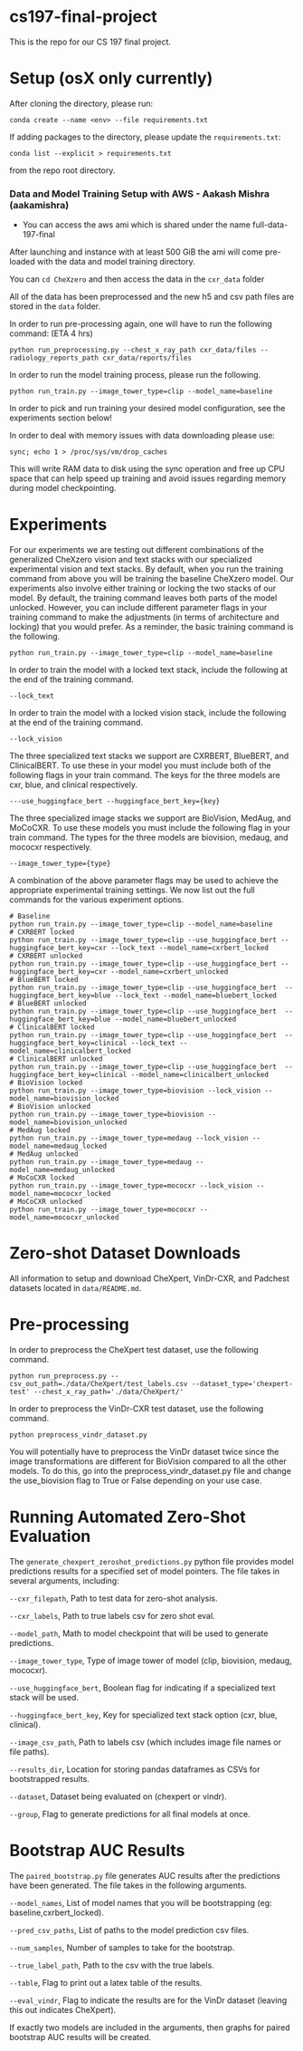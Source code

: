 # cs197-final-project

This is the repo for our CS 197 final project. 

# Setup (osX only currently)

After cloning the directory, please run:

```
conda create --name <env> --file requirements.txt
```

If adding packages to the directory, please update the `requirements.txt`:
```
conda list --explicit > requirements.txt
```
from the repo root directory.

### Data and Model Training Setup with AWS - Aakash Mishra (aakamishra)

- You can access the aws ami which is shared under the name full-data-197-final

After launching and instance with at least 500 GiB the ami will come pre-loaded with the data and model training directory.

You can `cd CheXzero` and then access the data in the `cxr_data` folder

All of the data has been preprocessed and the new h5 and csv path files are stored in the `data` folder. 

In order to run pre-processing again, one will have to run the following command: (ETA 4 hrs)

```
python run_preprocessing.py --chest_x_ray_path cxr_data/files --radiology_reports_path cxr_data/reports/files
```

In order to run the model training process, please run the following.

```
python run_train.py --image_tower_type=clip --model_name=baseline
```

In order to pick and run training your desired model configuration, see the experiments section below!

In order to deal with memory issues with data downloading please use:

```
sync; echo 1 > /proc/sys/vm/drop_caches
```

This will write RAM data to disk using the sync operation and free up CPU space that can help speed up training and avoid issues regarding memory during model checkpointing. 

# Experiments

For our experiments we are testing out different combinations of the generalized CheXzero vision and text stacks with our specialized experimental vision and text stacks. By default, when you run the training command from above you will be training the baseline CheXzero model. Our experiments also involve either training or locking the two stacks of our model. By default, the training command leaves both parts of the model unlocked. However, you can include different parameter flags in your training command to make the adjustments (in terms of architecture and locking) that you would prefer. As a reminder, the basic training command is the following.

```
python run_train.py --image_tower_type=clip --model_name=baseline
```

In order to train the model with a locked text stack, include the following at the end of the training command.

```
--lock_text
```

In order to train the model with a locked vision stack, include the following at the end of the training command.

```
--lock_vision
```

The three specialized text stacks we support are CXRBERT, BlueBERT, and ClinicalBERT. To use these in your model you must include both of the following flags in your train command. The keys for the three models are cxr, blue, and clinical respectively.

```
---use_huggingface_bert --huggingface_bert_key={key}
```

The three specialized image stacks we support are BioVision, MedAug, and MoCoCXR. To use these models you must include the following flag in your train command. The types for the three models are biovision, medaug, and mococxr respectively.

```
--image_tower_type={type}
```

A combination of the above parameter flags may be used to achieve the appropriate experimental training settings. We now list out the full commands for the various experiment options.

```
# Baseline
python run_train.py --image_tower_type=clip --model_name=baseline
# CXRBERT locked
python run_train.py --image_tower_type=clip --use_huggingface_bert --huggingface_bert_key=cxr --lock_text --model_name=cxrbert_locked
# CXRBERT unlocked
python run_train.py --image_tower_type=clip --use_huggingface_bert --huggingface_bert_key=cxr --model_name=cxrbert_unlocked
# BlueBERT locked
python run_train.py --image_tower_type=clip --use_huggingface_bert  --huggingface_bert_key=blue --lock_text --model_name=bluebert_locked
# BlueBERT unlocked
python run_train.py --image_tower_type=clip --use_huggingface_bert  --huggingface_bert_key=blue --model_name=bluebert_unlocked
# ClinicalBERT locked
python run_train.py --image_tower_type=clip --use_huggingface_bert  --huggingface_bert_key=clinical --lock_text --model_name=clinicalbert_locked
# ClinicalBERT unlocked
python run_train.py --image_tower_type=clip --use_huggingface_bert  --huggingface_bert_key=clinical --model_name=clinicalbert_unlocked
# BioVision locked
python run_train.py --image_tower_type=biovision --lock_vision --model_name=biovision_locked
# BioVision unlocked
python run_train.py --image_tower_type=biovision --model_name=biovision_unlocked
# MedAug locked
python run_train.py --image_tower_type=medaug --lock_vision --model_name=medaug_locked
# MedAug unlocked
python run_train.py --image_tower_type=medaug --model_name=medaug_unlocked
# MoCoCXR locked
python run_train.py --image_tower_type=mococxr --lock_vision --model_name=mococxr_locked
# MoCoCXR unlocked
python run_train.py --image_tower_type=mococxr --model_name=mococxr_unlocked
```

# Zero-shot Dataset Downloads

All information to setup and download CheXpert, VinDr-CXR, and Padchest datasets located in `data/README.md`.

# Pre-processing

In order to preprocess the CheXpert test dataset, use the following command.

```
python run_preprocess.py --csv_out_path=./data/CheXpert/test_labels.csv --dataset_type='chexpert-test' --chest_x_ray_path='./data/CheXpert/'
```

In order to preprocess the VinDr-CXR test dataset, use the following command.

```
python preprocess_vindr_dataset.py
```

You will potentially have to preprocess the VinDr dataset twice since the image transformations are different for BioVision compared to all the other models. To do this, go into the preprocess_vindr_dataset.py file and change the use_biovision flag to True or False depending on your use case.

# Running Automated Zero-Shot Evaluation

The `generate_chexpert_zeroshot_predictions.py` python file provides model predictions results for a specified set of model pointers. The file takes in several arguments, including:

`--cxr_filepath`, Path to test data for zero-shot analysis.

`--cxr_labels`, Path to true labels csv for zero shot eval.

`--model_path`, Math to model checkpoint that will be used to generate predictions.

`--image_tower_type`, Type of image tower of model (clip, biovision, medaug, mococxr).

`--use_huggingface_bert`, Boolean flag for indicating if a specialized text stack will be used.

`--huggingface_bert_key`, Key for specialized text stack option (cxr, blue, clinical).

`--image_csv_path`, Path to labels csv (which includes image file names or file paths).

`--results_dir`, Location for storing pandas dataframes as CSVs for bootstrapped results.

`--dataset`, Dataset being evaluated on (chexpert or vindr).

`--group`, Flag to generate predictions for all final models at once.

# Bootstrap AUC Results

The `paired_bootstrap.py` file generates AUC results after the predictions have been generated. The file takes in the following arguments.

`--model_names`, List of model names that you will be bootstrapping (eg: baseline,cxrbert_locked).

`--pred_csv_paths`, List of paths to the model prediction csv files.

`--num_samples`, Number of samples to take for the bootstrap.

`--true_label_path`, Path to the csv with the true labels.

`--table`, Flag to print out a latex table of the results.

`--eval_vindr`, Flag to indicate the results are for the VinDr dataset (leaving this out indicates CheXpert).

If exactly two models are included in the arguments, then graphs for paired bootstrap AUC results will be created.
